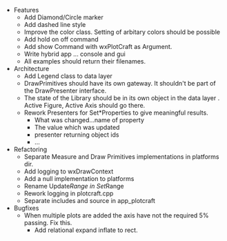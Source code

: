 - Features
    - Add Diamond/Circle marker
    - Add dashed line style
    - Improve the color class. Setting of arbitary colors should be possible
    - Add hold on off command
    - Add show Command with wxPlotCraft as Argument.
    - Write hybrid app ... console and gui
    - All examples should return their filenames.
- Architecture
    - Add Legend class to data layer
    - DrawPrimitives should have its own gateway. It shouldn't be part of the DrawPresenter interface.
    - The state of the Library should be in its own object in the data layer . Active Figure, Active Axis should go there.
    - Rework Presenters for Set*Properties to give meaningful results.
        - What was changed...name of property
        - The value which was updated
        - presenter returning object ids
        - ...
- Refactoring
    - Separate Measure and Draw Primitives implementations in platforms dir.
    - Add logging to wxDrawContext
    - Add a null implementation to platforms
    - Rename Update*Range in Set*Range
    - Rework logging in plotcraft.cpp
    - Separate includes and source in app_plotcraft
- Bugfixes
    - When multiple plots are added the axis have not the required 5% passing. Fix this.
        - Add relational expand inflate to rect. 
